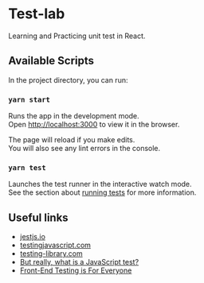 # Test-lab

Learning and Practicing unit test in React.

## Available Scripts

In the project directory, you can run:

### `yarn start`

Runs the app in the development mode.\
Open [http://localhost:3000](http://localhost:3000) to view it in the browser.

The page will reload if you make edits.\
You will also see any lint errors in the console.

### `yarn test`

Launches the test runner in the interactive watch mode.\
See the section about [running tests](https://facebook.github.io/create-react-app/docs/running-tests) for more information.

## Useful links

- [jestjs.io](https://jestjs.io/)
- [testingjavascript.com](https://testingjavascript.com/)
- [testing-library.com](https://testing-library.com/)
- [But really, what is a JavaScript test?](https://kentcdodds.com/blog/but-really-what-is-a-javascript-test)
- [Front-End Testing is For Everyone](https://css-tricks.com/front-end-testing-is-for-everyone/)